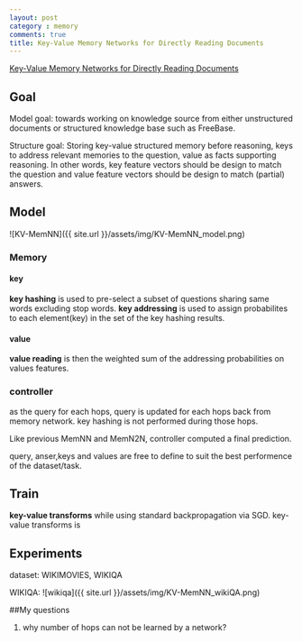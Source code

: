 ```yaml
---
layout: post
category : memory
comments: true
title: Key-Value Memory Networks for Directly Reading Documents
---
```


[Key-Value Memory Networks for Directly Reading Documents](https://pdfs.semanticscholar.org/1b29/786b7e43dda1a4d6ee93f520a2960b1e3126.pdf?_ga=1.3491568.1904056589.1479429331)

## Goal

Model goal:
towards working on knowledge source from either unstructured documents or structured knowledge base such as FreeBase.

Structure goal:
Storing key-value structured memory before reasoning, keys to address relevant memories to the question, value as facts supporting reasoning. In other words, key feature vectors should be design to match the question and value feature vectors should be design to match (partial) answers. 

## Model

![KV-MemNN]({{ site.url }}/assets/img/KV-MemNN_model.png)

### Memory

#### key

**key hashing** is used to pre-select a subset of questions sharing same words excluding stop words. **key addressing** is used to assign probabilites to each element(key) in the set of the key hashing results.

#### value

**value reading** is then the weighted sum of the addressing probabilities on values features.

### controller 

as the query for each hops, query is updated for each hops back from memory network. key hashing is not performed during those hops. 

Like previous MemNN and MemN2N, controller computed a final prediction. 

query, anser,keys and values are free to define to suit the best performence of the dataset/task.

## Train

**key-value transforms** while using standard backpropagation via SGD.
key-value transforms is

## Experiments

dataset: WIKIMOVIES, WIKIQA

WIKIQA:
![wikiqa]({{ site.url }}/assets/img/KV-MemNN_wikiQA.png)

##My questions

1.  why number of hops can not be learned by a network? 

